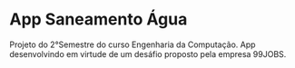 # App Saneamento Água
 Projeto do 2°Semestre do curso Engenharia da Computação. App desenvolvindo em virtude de um desáfio proposto pela empresa 99JOBS.
